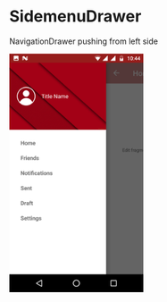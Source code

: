 # SidemenuDrawer
NavigationDrawer pushing from left side



<img src ="Screenshot_2.png" width="240" height="427">
